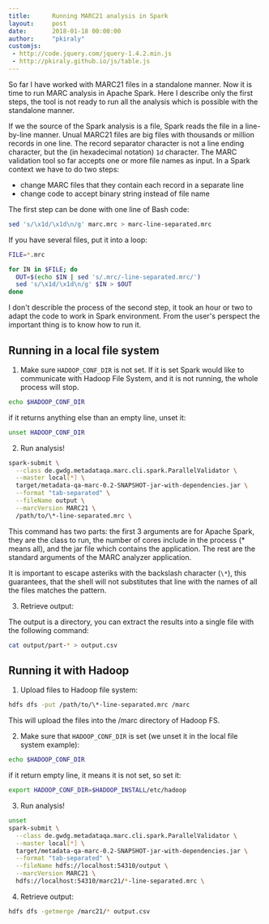```yaml
---
title:      Running MARC21 analysis in Spark
layout:     post
date:       2018-01-18 00:00:00
author:     "pkiraly"
customjs:
 - http://code.jquery.com/jquery-1.4.2.min.js
 - http://pkiraly.github.io/js/table.js
---
```


So far I have worked with MARC21 files in a standalone manner. Now it is time to run MARC analysis in Apache Spark. Here I describe only the first steps, the tool is not ready to run all the analysis which is possible with the standalone manner.

<!-- more --> 

If we the source of the Spark analysis is a file, Spark reads the file in a line-by-line manner. Unual MARC21 files
are big files with thousands or million records in one line. The record separator character is not a line ending character,
but the (in hexadecimal notation) `1d` character. The MARC validation tool so far accepts one or more file names as input.
In a Spark context we have to do two steps:

* change MARC files that they contain each record in a separate line
* change code to accept binary string instead of file name

The first step can be done with one line of Bash code:

```bash
sed 's/\x1d/\x1d\n/g' marc.mrc > marc-line-separated.mrc
```

If you have several files, put it into a loop:

```bash
FILE=*.mrc

for IN in $FILE; do
  OUT=$(echo $IN | sed 's/.mrc/-line-separated.mrc/')
  sed 's/\x1d/\x1d\n/g' $IN > $OUT
done
```

I don't describle the process of the second step, it took an hour or two to adapt the code to work in Spark environment.
From the user's perspect the important thing is to know how to run it.

## Running in a local file system

1) Make sure `HADOOP_CONF_DIR` is not set. If it is set Spark would like to communicate with Hadoop File System, 
and it is not running, the whole process will stop.

```bash
echo $HADOOP_CONF_DIR
```
if it returns anything else than an empty line, unset it:

```bash
unset HADOOP_CONF_DIR
```

2) Run analysis!

```bash
spark-submit \
  --class de.gwdg.metadataqa.marc.cli.spark.ParallelValidator \
  --master local[*] \
  target/metadata-qa-marc-0.2-SNAPSHOT-jar-with-dependencies.jar \
  --format "tab-separated" \
  --fileName output \
  --marcVersion MARC21 \
  /path/to/\*-line-separated.mrc \
```

This command has two parts: the first 3 arguments are for Apache Spark, they are the class to run, the number of cores include in the process (* means all), and the jar file which contains the application. The rest are the standard arguments of the MARC analyzer application.

It is important to escape asteriks with the backslash character (`\*`), this guarantees, that the shell will 
not substitutes that line with the names of all the files matches the pattern.

3) Retrieve output:

The output is a directory, you can extract the results into a single file with the following command:

```bash
cat output/part-* > output.csv
```

## Running it with Hadoop

1) Upload files to Hadoop file system:

```bash
hdfs dfs -put /path/to/\*-line-separated.mrc /marc
```
This will upload the files into the /marc directory of Hadoop FS.

2) Make sure that `HADOOP_CONF_DIR` is set (we unset it in the local file system example):

```bash
echo $HADOOP_CONF_DIR
```
if it return empty line, it means it is not set, so set it:

```bash
export HADOOP_CONF_DIR=$HADOOP_INSTALL/etc/hadoop
```

3) Run analysis!

```bash
unset 
spark-submit \
  --class de.gwdg.metadataqa.marc.cli.spark.ParallelValidator \
  --master local[*] \
  target/metadata-qa-marc-0.2-SNAPSHOT-jar-with-dependencies.jar \
  --format "tab-separated" \
  --fileName hdfs://localhost:54310/output \
  --marcVersion MARC21 \
  hdfs://localhost:54310/marc21/*-line-separated.mrc \
```

4) Retrieve output:

```bash
hdfs dfs -getmerge /marc21/* output.csv
```
